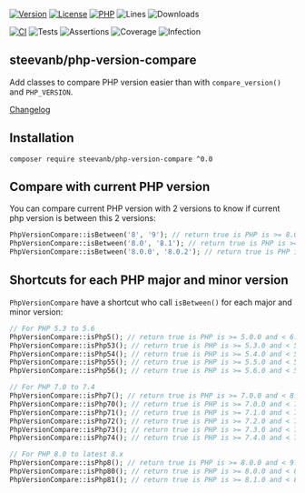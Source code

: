 [![Version](https://img.shields.io/badge/version-0.0.0-4B9081.svg)](https://github.com/steevanb/php-version-compare/tree/0.0.0)
[![License](https://poser.pugx.org/steevanb/php-version-compare/license)](https://github.com/steevanb/php-version-compare/blob/master/LICENSE)
[![PHP](https://img.shields.io/badge/php-^5.3||^7.0||^8.0-blue.svg)](https://php.net)
![Lines](https://img.shields.io/badge/code%20lines-2,792-blue.svg)
![Downloads](https://poser.pugx.org/steevanb/php-version-compare/downloads)

[![CI](https://github.com/steevanb/php-version-compare/actions/workflows/ci.yml/badge.svg?branch=master)](https://github.com/steevanb/php-version-compare/actions/workflows/ci.yml)
![Tests](https://img.shields.io/badge/tests-20-blue.svg)
![Assertions](https://img.shields.io/badge/assertions-20-blue.svg)
![Coverage](https://img.shields.io/badge/coverage-100%25-success.svg)
![Infection](https://img.shields.io/badge/infection-100%25-success.svg)

## steevanb/php-version-compare

Add classes to compare PHP version easier than with `compare_version()` and `PHP_VERSION`.

[Changelog](changelog.md)

## Installation

```
composer require steevanb/php-version-compare ^0.0
```

## Compare with current PHP version

You can compare current PHP version with 2 versions to know if current php version is between this 2 versions:

```php
PhpVersionCompare::isBetween('8', '9'); // return true is PHP is >= 8.0.0 and < 9.0.0
PhpVersionCompare::isBetween('8.0', '8.1'); // return true is PHP is >= 8.0.0 and < 8.1.0
PhpVersionCompare::isBetween('8.0.0', '8.0.2'); // return true is PHP is >= 8.0.0 and < 8.0.2
```

## Shortcuts for each PHP major and minor version

`PhpVersionCompare` have a shortcut who call `isBetween()` for each major and minor version:

```php
// For PHP 5.3 to 5.6 
PhpVersionCompare::isPhp5(); // return true is PHP is >= 5.0.0 and < 6.0.0
PhpVersionCompare::isPhp53(); // return true is PHP is >= 5.3.0 and < 5.4.0
PhpVersionCompare::isPhp54(); // return true is PHP is >= 5.4.0 and < 5.5.0
PhpVersionCompare::isPhp55(); // return true is PHP is >= 5.5.0 and < 5.6.0
PhpVersionCompare::isPhp56(); // return true is PHP is >= 5.6.0 and < 5.7.0

// For PHP 7.0 to 7.4
PhpVersionCompare::isPhp7(); // return true is PHP is >= 7.0.0 and < 8.0.0
PhpVersionCompare::isPhp70(); // return true is PHP is >= 7.0.0 and < 7.1.0
PhpVersionCompare::isPhp71(); // return true is PHP is >= 7.1.0 and < 7.2.0
PhpVersionCompare::isPhp72(); // return true is PHP is >= 7.2.0 and < 7.3.0
PhpVersionCompare::isPhp73(); // return true is PHP is >= 7.3.0 and < 7.4.0
PhpVersionCompare::isPhp74(); // return true is PHP is >= 7.4.0 and < 7.5.0

// For PHP 8.0 to latest 8.x
PhpVersionCompare::isPhp8(); // return true is PHP is >= 8.0.0 and < 9.0.0
PhpVersionCompare::isPhp80(); // return true is PHP is >= 8.0.0 and < 8.1.0
PhpVersionCompare::isPhp81(); // return true is PHP is >= 8.1.0 and < 8.2.0
```
